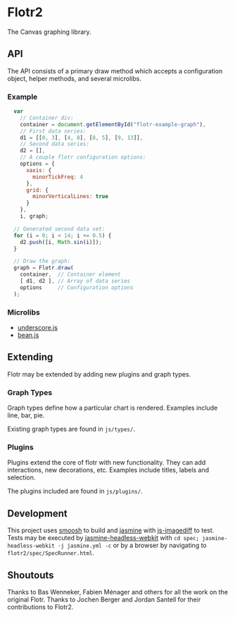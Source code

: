 Flotr2
======

The Canvas graphing library.

API
---

The API consists of a primary draw method which accepts a configuration object, helper methods, and several microlibs.

### Example

```javascript
  var
    // Container div:
    container = document.getElementById("flotr-example-graph"),
    // First data series:
    d1 = [[0, 3], [4, 8], [8, 5], [9, 13]],
    // Second data series:
    d2 = [],
    // A couple flotr configuration options:
    options = {
      xaxis: {
        minorTickFreq: 4
      }, 
      grid: {
        minorVerticalLines: true
      }
    },
    i, graph;

  // Generated second data set:
  for (i = 0; i < 14; i += 0.5) {
    d2.push([i, Math.sin(i)]);
  }

  // Draw the graph:
  graph = Flotr.draw(
    container,  // Container element
    [ d1, d2 ], // Array of data series
    options     // Configuration options
  );
```

### Microlibs

* [underscore.js](http://documentcloud.github.com/underscore/)
* [bean.js](http://documentcloud.github.com/underscore/)

Extending
---------

Flotr may be extended by adding new plugins and graph types.

### Graph Types

Graph types define how a particular chart is rendered.  Examples include line, bar, pie.

Existing graph types are found in `js/types/`.

### Plugins

Plugins extend the core of flotr with new functionality.  They can add interactions, new decorations, etc.  Examples 
include titles, labels and selection.

The plugins included are found in `js/plugins/`.

Development
-----------

This project uses [smoosh](https://github.com/fat/smoosh) to build and [jasmine](http://pivotal.github.com/jasmine/) 
with [js-imagediff](https://github.com/HumbleSoftware/js-imagediff) to test.  Tests may be executed by 
[jasmine-headless-webkit](http://johnbintz.github.com/jasmine-headless-webkit/) with 
`cd spec; jasmine-headless-webkit -j jasmine.yml -c` or by a browser by navigating to 
`flotr2/spec/SpecRunner.html`.

Shoutouts
---------

Thanks to Bas Wenneker, Fabien Ménager and others for all the work on the original Flotr.
Thanks to Jochen Berger and Jordan Santell for their contributions to Flotr2.

